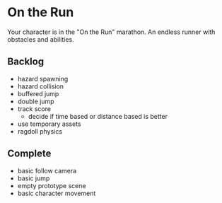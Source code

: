 # On the Run
Your character is in the "On the Run" marathon. An endless runner with obstacles and abilities.


## Backlog
- hazard spawning
- hazard collision
- buffered jump
- double jump
- track score
    * decide if time based or distance based is better
- use temporary assets
- ragdoll physics



## Complete
- basic follow camera
- basic jump
- empty prototype scene
- basic character movement
